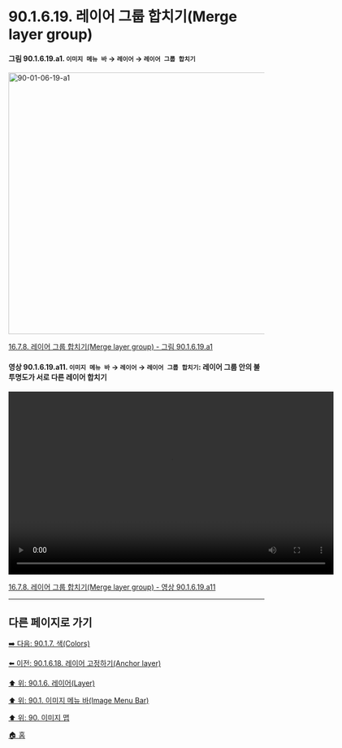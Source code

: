# 90.1.6.19. 레이어 그룹 합치기(Merge layer group)

<a id="90-01-06-19-a1"></a>

#### 그림 90.1.6.19.a1. `이미지 메뉴 바` → `레이어` → `레이어 그룹 합치기`
<img width="970" height="515" alt="90-01-06-19-a1" src="https://github.com/user-attachments/assets/67e23072-2c95-4dca-a642-969bebd653e0" />

[16.7.8. 레이어 그룹 합치기(Merge layer group) - 그림 90.1.6.19.a1](./16-07-08-merge-layer-group.md#90-01-06-19-a1)

<a id="90-01-06-19-a11"></a>

#### 영상 90.1.6.19.a11. `이미지 메뉴 바` → `레이어` → `레이어 그룹 합치기`: 레이어 그룹 안의 불투명도가 서로 다른 레이어 합치기
<video controls="controls" width="640" height="360" src="https://github.com/user-attachments/assets/eae3a895-8f41-4493-9dfd-8807578b48ee"></video>

[16.7.8. 레이어 그룹 합치기(Merge layer group) - 영상 90.1.6.19.a11](./16-07-08-merge-layer-group.md#90-01-06-19-a11)

***

## 다른 페이지로 가기

[➡️ 다음: 90.1.7. 색(Colors)](./90-01-07-00-colors.md)

[⬅️ 이전: 90.1.6.18. 레이어 고정하기(Anchor layer)](./90-01-06-18-anchor_layer.md)

[⬆️ 위: 90.1.6. 레이어(Layer)](./90-01-06-00-layer.md)

[⬆️ 위: 90.1. 이미지 메뉴 바(Image Menu Bar)](./90-01-00-image-menu-bar.md)

[⬆️ 위: 90. 이미지 맵](./90-00-image-map.md)

[🏠 홈](./00-home.md)